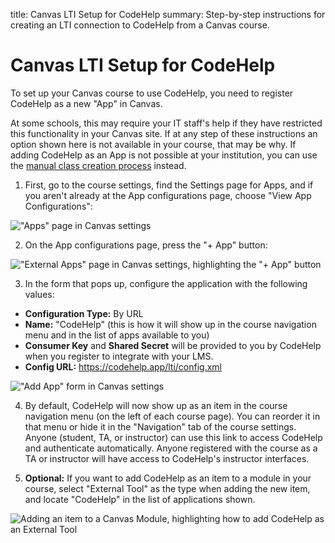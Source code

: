 title:  Canvas LTI Setup for CodeHelp
summary:  Step-by-step instructions for creating an LTI connection to CodeHelp from a Canvas course.


# Canvas LTI Setup for CodeHelp

To set up your Canvas course to use CodeHelp, you need to register CodeHelp as a new "App" in Canvas.

At some schools, this may require your IT staff's help if they have restricted this functionality in your Canvas site.
If at any step of these instructions an option shown here is not available in your course, that may be why.
If adding CodeHelp as an App is not possible at your institution, you can use the <a href="manual_class_creation">manual class creation process</a> instead.

1. First, go to the course settings, find the Settings page for Apps, and if you aren't already at the App configurations page, choose "View App Configurations":

  <p class="hasimg">
  <img class="docimg" alt='"Apps" page in Canvas settings' src='/static/canvas_LTI_01_settings.svg'>
  </p>

2. On the App configurations page, press the "+ App" button:

  <p class="hasimg">
  <img class="docimg" alt='"External Apps" page in Canvas settings, highlighting the "+ App" button' src='/static/canvas_LTI_02_add_app_button.svg'>
  </p>

3. In the form that pops up, configure the application with the following values:
  * **Configuration Type:** By URL
  * **Name:** "CodeHelp" (this is how it will show up in the course navigation menu and in the list of apps available to you)
  * **Consumer Key** and **Shared Secret** will be provided to you by CodeHelp when you register to integrate with your LMS.
  * **Config URL:** https://codehelp.app/lti/config.xml

  <p class="hasimg">
  <img class="docimg" alt='"Add App" form in Canvas settings' src='/static/canvas_LTI_03_add_app_form.svg'>
  </p>

4. By default, CodeHelp will now show up as an item in the course navigation menu (on the left of each course page).
   You can reorder it in that menu or hide it in the "Navigation" tab of the course settings.
   Anyone (student, TA, or instructor) can use this link to access CodeHelp and authenticate automatically.
   Anyone registered with the course as a TA or instructor will have access to CodeHelp's instructor interfaces.

5. **Optional:** If you want to add CodeHelp as an item to a module in your course, select "External Tool" as the type when adding the new item, and locate "CodeHelp" in the list of applications shown.

  <p class="hasimg">
  <img class="docimg" alt='Adding an item to a Canvas Module, highlighting how to add CodeHelp as an External Tool' src='/static/canvas_LTI_04_add_item.svg'>
  </p>
